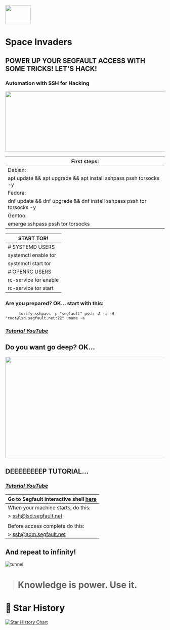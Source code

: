 <img src="https://github.com/cristiancmoises/spaceinvaders/assets/86272521/11bfe09b-3039-482e-9e1b-5dec2bb4c4a7" width="80" height="60"/> 

# Space Invaders
## POWER UP YOUR SEGFAULT ACCESS WITH SOME TRICKS! LET'S HACK!


### Automation with SSH for Hacking
<img src="https://github.com/cristiancmoises/spaceinvaders/assets/86272521/300ad441-f59b-475d-92d0-ae77aa4211ef" width="525" height="190"/>

|First steps:                                                            |
|------------------------------------------------------------------------|
|Debian:                                                                 |
|apt update && apt upgrade && apt install sshpass pssh torsocks -y       |
|Fedora:                                                                 |      
|dnf update && dnf upgrade && dnf install sshpass pssh tor torsocks -y   |
|Gentoo:                                                                 |
|emerge sshpass pssh tor torsocks                                        |

| START TOR!            |
|-----------------------|
| # SYSTEMD USERS       |
| systemctl enable tor  |
| systemctl start tor   |
| # OPENRC USERS        |
| rc-service tor enable |
| rc-service tor start  |

### Are you prepared? OK... start with this:

          torify sshpass -p "segfault" pssh -A -i -H "root@lsd.segfault.net:22" uname -a  
### [_Tutorial YouTube_](https://www.youtube.com/embed/OqZiuoV75wQ)

## Do you want go deep? OK...
<img src="https://github.com/cristiancmoises/spaceinvaders/assets/86272521/43e10cb7-57f4-4c21-afc8-35ce2e503309" width="540" height="320"/>


## DEEEEEEEEP TUTORIAL...
### [_Tutorial YouTube_](https://youtu.be/fTgD2YGEvrE)
|Go to Segfault interactive shell [here](https://shell.segfault.net) |
|--------------------------------------|
| When your machine starts, do this: |
|     > ssh@lsd.segfault.net         |
|                                    |
|Before access complete do this:     |
|     > ssh@adm.segfault.net         |

## And repeat to infinity!
![tunnel](https://github.com/cristiancmoises/spaceinvaders/assets/86272521/a4a527f9-b749-476c-b517-480a5f173143)

> # Knowledge is power. Use it.

# 🌟 Star History
[![Star History Chart](https://api.star-history.com/svg?repos=cristiancmoises/spaceinvaders&type=Date)](https://star-history.com/#cristiancmoises/spaceinvaders&Date)
